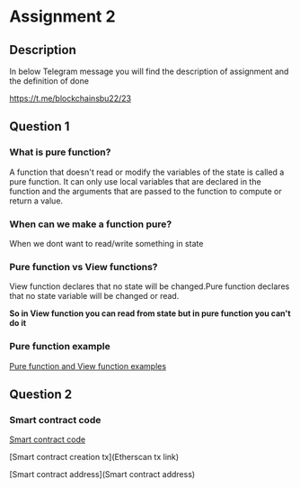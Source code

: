 # Assignment 2
## Description
In below Telegram message you will find the description of
assignment and the definition of done

https://t.me/blockchainsbu22/23


## Question 1
### What is pure function?
A function that doesn't read or modify the variables of the state is called a pure function. It can only use local variables that are declared in the function and the arguments that are passed to the function to compute or return a value.

### When can we make a function pure?
When we dont want to read/write something in state

### Pure function vs View functions?
View function declares that no state will be changed.Pure function declares that no state variable will be changed or read.

**So in View function you can read from state but in pure function you can't do it**

### Pure function example
[Pure function and View function examples](https://github.com/mohammadranjbarz/SBU-Blockchain-Winter-22/blob/401422090/Homework/401422090/homework3/pureFunctionExample.sol)

## Question 2
### Smart contract code
[Smart contract code](https://github.com/mohammadranjbarz/SBU-Blockchain-Winter-22/blob/401422090/Homework/401422090/homework3/ColoredWallet.sol)

[Smart contract creation tx](Etherscan tx link)

[Smart contract address](Smart contract address)



